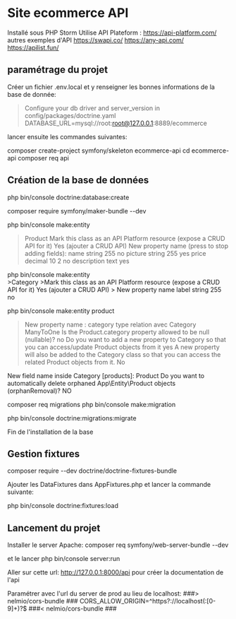 # Site ecommerce API
Installé sous PHP Storm
Utilise API Plateform : https://api-platform.com/
autres exemples d'API
    https://swapi.co/
    https://any-api.com/
    https://apilist.fun/

## paramétrage du projet
Créer un fichier .env.local et y renseigner les bonnes informations
de la base de donnée:
> Configure your db driver and server_version in config/packages/doctrine.yaml
  DATABASE_URL=mysql://root:root@127.0.0.1:8889/ecommerce

lancer ensuite les commandes suivantes:

composer create-project symfony/skeleton ecommerce-api
cd ecommerce-api
composer req api

## Création de la base de données
php bin/console doctrine:database:create

composer require symfony/maker-bundle --dev

php bin/console make:entity
 >Product
 >Mark this class as an API Platform resource (expose a CRUD API for it) 
    Yes (ajouter a CRUD API)
 >New property name (press <return> to stop adding fields):
    name string 255 no
    picture string 255 yes
    price decimal 10 2 no
    description text yes
    
php bin/console make:entity    
    >Category
     >Mark this class as an API Platform resource (expose a CRUD API for it) 
        Yes (ajouter a CRUD API)
    > New property name  label
    string 255 no
    
php bin/console make:entity 
    product
   >New property name : category
   type relation avec Category ManyToOne
   Is the Product.category property allowed to be null (nullable)? no
    Do you want to add a new property to Category so that you can access/update Product objects from it yes
    A new property will also be added to the Category class so that you can access the related Product objects from it. No

New field name inside Category [products]: Product
Do you want to automatically delete orphaned App\Entity\Product objects (orphanRemoval)? NO

composer req migrations
php bin/console make:migration

php bin/console doctrine:migrations:migrate

Fin de l'installation de la base

## Gestion fixtures
composer require --dev doctrine/doctrine-fixtures-bundle

Ajouter les DataFixtures dans AppFixtures.php
et lancer la commande suivante:

php bin/console doctrine:fixtures:load

## Lancement du projet
Installer le server Apache:
composer req symfony/web-server-bundle --dev

et le lancer
php bin/console server:run

Aller sur cette url:
http://127.0.0.1:8000/api pour créer la documentation de l'api


Paramétrer avec l'url du server de prod au lieu de localhost:
###> nelmio/cors-bundle ###
CORS_ALLOW_ORIGIN=^https?://localhost(:[0-9]+)?$
###< nelmio/cors-bundle ###

